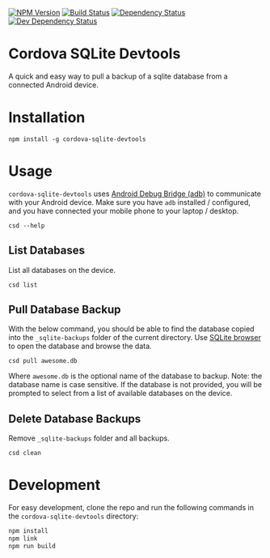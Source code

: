 [![NPM Version](https://badge.fury.io/js/cordova-sqlite-devtools.svg)](https://badge.fury.io/js/cordova-sqlite-devtools)
[![Build Status](https://travis-ci.org/justinlettau/cordova-sqlite-devtools.svg?branch=master)](https://travis-ci.org/justinlettau/cordova-sqlite-devtools)
[![Dependency Status](https://david-dm.org/justinlettau/cordova-sqlite-devtools.svg)](https://david-dm.org/justinlettau/cordova-sqlite-devtools)
[![Dev Dependency Status](https://david-dm.org/justinlettau/cordova-sqlite-devtools/dev-status.svg)](https://david-dm.org/justinlettau/cordova-sqlite-devtools?type=dev)

# Cordova SQLite Devtools
A quick and easy way to pull a backup of a sqlite database from a connected Android device.

# Installation
```
npm install -g cordova-sqlite-devtools
```

# Usage
`cordova-sqlite-devtools` uses [Android Debug Bridge (adb)](https://developer.android.com/studio/command-line/adb.html)
to communicate with your Android device. Make sure you have `adb` installed / configured, and you
have connected your mobile phone to your laptop / desktop.

```
csd --help
```

## List Databases
List all databases on the device.

```
csd list
```

## Pull Database Backup
With the below command, you should be able to find the database copied into the `_sqlite-backups`
folder of the current directory. Use [SQLite browser](http://sqlitebrowser.org/) to open the
database and browse the data.

```
csd pull awesome.db
```

Where `awesome.db` is the optional name of the database to backup. Note: the database name is case
sensitive. If the database is not provided, you will be prompted to select from a list of available
databases on the device.

## Delete Database Backups
Remove `_sqlite-backups` folder and all backups.

```
csd clean
```

# Development
For easy development, clone the repo and run the following commands in the `cordova-sqlite-devtools` directory:

```bash
npm install
npm link
npm run build
```
